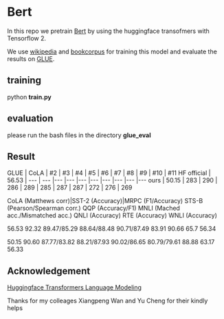 # Bert
In this repo we pretrain [Bert](https://arxiv.org/abs/1810.04805) by using the huggingface transofmers with Tensorflow 2.

We use [wikipedia](https://huggingface.co/datasets/wikipedia) and [bookcorpus](https://huggingface.co/datasets/bookcorpus) for training this model and evaluate the results on [GLUE](https://gluebenchmark.com/).

## training ##

python **train.py**

## evaluation ##

please run the bash files in the directory **glue_eval** 

## Result 

GLUE | CoLA | #2 | #3 | #4 | #5 | #6 | #7 | #8 | #9 | #10 | #11
HF official | 56.53 | --- | --- |--- |--- |--- |--- |--- |--- |--- |---
ours | 50.15 | 283 | 290 | 286 | 289 | 285 | 287 | 287 | 272 | 276 | 269

CoLA (Matthews corr)|SST-2 (Accuracy)|MRPC (F1/Accuracy)	STS-B (Pearson/Spearman corr.)	QQP (Accuracy/F1)	MNLI (Mached acc./Mismatched acc.)	QNLI (Accuracy)	RTE (Accuracy)	WNLI (Accuracy)

56.53	92.32	89.47/85.29	88.64/88.48	90.71/87.49 83.91	      90.66	65.7	56.34

50.15	90.60	87.77/83.82	88.21/87.93	90.02/86.65	80.79/79.61	88.88	63.17	56.33


## Acknowledgement ##
[Huggingface Transformers Language Modeling](https://github.com/huggingface/transformers/blob/master/examples/tensorflow/language-modeling/run_mlm.py)

Thanks for my colleages Xiangpeng Wan and Yu Cheng for their kindly helps
